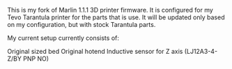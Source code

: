 This is my fork of Marlin 1.1.1 3D printer firmware.
It is configured for my Tevo Tarantula printer for the parts that is use.
It will be updated only based on my configuration, but with stock Tarantula parts.

My current setup currently consists of: 

Original sized bed
Original hotend
Inductive sensor for Z axis (LJ12A3-4-Z/BY PNP NO)
